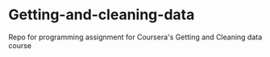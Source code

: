 # Getting-and-cleaning-data
Repo for programming assignment for Coursera's Getting and Cleaning data course
